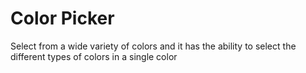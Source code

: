 # Color Picker

Select from a wide variety of colors and it has the ability to select the different types of colors in a single color
